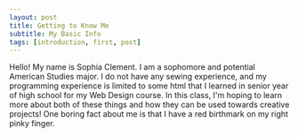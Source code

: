 ```yaml
---
layout: post
title: Getting to Know Me
subtitle: My Basic Info
tags: [introduction, first, post]
---
```


Hello! My name is Sophia Clement. I am a sophomore and potential American Studies major. I do not have any sewing experience, and my programming experience is limited to some html that I learned in senior year of high school for my Web Design course. In this class, I'm hoping to learn more about both of these things and how they can be used towards creative projects! One boring fact about me is that I have a red birthmark on my right pinky finger.
